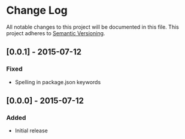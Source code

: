 # Change Log
All notable changes to this project will be documented in this file.
This project adheres to [Semantic Versioning](http://semver.org/).

## [0.0.1] - 2015-07-12
### Fixed
- Spelling in package.json keywords

## [0.0.0] - 2015-07-12
### Added
- Initial release
